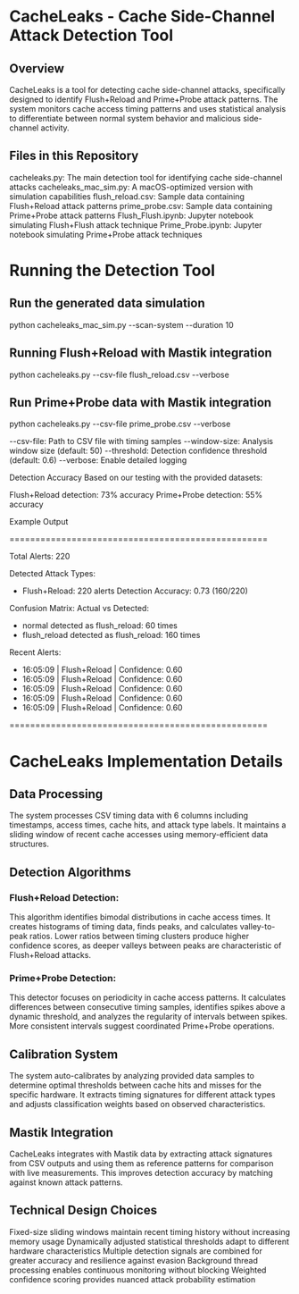 # CacheLeaks - Cache Side-Channel Attack Detection Tool
## Overview
CacheLeaks is a tool for detecting cache side-channel attacks, specifically designed to identify Flush+Reload and Prime+Probe attack patterns. The system monitors cache access timing patterns and uses statistical analysis to differentiate between normal system behavior and malicious side-channel activity.

## Files in this Repository
cacheleaks.py: The main detection tool for identifying cache side-channel attacks
cacheleaks_mac_sim.py: A macOS-optimized version with simulation capabilities
flush_reload.csv: Sample data containing Flush+Reload attack patterns
prime_probe.csv: Sample data containing Prime+Probe attack patterns
Flush_Flush.ipynb: Jupyter notebook simulating Flush+Flush attack technique
Prime_Probe.ipynb: Jupyter notebook simulating Prime+Probe attack techniques

# Running the Detection Tool

## Run the generated data simulation
python cacheleaks_mac_sim.py --scan-system --duration 10

## Running Flush+Reload with Mastik integration
python cacheleaks.py --csv-file flush_reload.csv --verbose

## Run Prime+Probe data with Mastik integration
python cacheleaks.py --csv-file prime_probe.csv --verbose


--csv-file: Path to CSV file with timing samples
--window-size: Analysis window size (default: 50)
--threshold: Detection confidence threshold (default: 0.6)
--verbose: Enable detailed logging

Detection Accuracy
Based on our testing with the provided datasets:

Flush+Reload detection: 73% accuracy
Prime+Probe detection: 55% accuracy

Example Output

==================================================

Total Alerts: 220

Detected Attack Types:
  - Flush+Reload: 220 alerts
Detection Accuracy: 0.73 (160/220)

Confusion Matrix:
  Actual vs Detected:
  - normal detected as flush_reload: 60 times
  - flush_reload detected as flush_reload: 160 times

Recent Alerts:
  - 16:05:09 | Flush+Reload | Confidence: 0.60
  - 16:05:09 | Flush+Reload | Confidence: 0.60
  - 16:05:09 | Flush+Reload | Confidence: 0.60
  - 16:05:09 | Flush+Reload | Confidence: 0.60
  - 16:05:09 | Flush+Reload | Confidence: 0.60

==================================================

# CacheLeaks Implementation Details
## Data Processing
The system processes CSV timing data with 6 columns including timestamps, access times, cache hits, and attack type labels. It maintains a sliding window of recent cache accesses using memory-efficient data structures.
## Detection Algorithms
### Flush+Reload Detection:
This algorithm identifies bimodal distributions in cache access times. It creates histograms of timing data, finds peaks, and calculates valley-to-peak ratios. Lower ratios between timing clusters produce higher confidence scores, as deeper valleys between peaks are characteristic of Flush+Reload attacks.
### Prime+Probe Detection:
This detector focuses on periodicity in cache access patterns. It calculates differences between consecutive timing samples, identifies spikes above a dynamic threshold, and analyzes the regularity of intervals between spikes. More consistent intervals suggest coordinated Prime+Probe operations.
## Calibration System
The system auto-calibrates by analyzing provided data samples to determine optimal thresholds between cache hits and misses for the specific hardware. It extracts timing signatures for different attack types and adjusts classification weights based on observed characteristics.
## Mastik Integration
CacheLeaks integrates with Mastik data by extracting attack signatures from CSV outputs and using them as reference patterns for comparison with live measurements. This improves detection accuracy by matching against known attack patterns.

## Technical Design Choices

Fixed-size sliding windows maintain recent timing history without increasing memory usage
Dynamically adjusted statistical thresholds adapt to different hardware characteristics
Multiple detection signals are combined for greater accuracy and resilience against evasion
Background thread processing enables continuous monitoring without blocking
Weighted confidence scoring provides nuanced attack probability estimation
